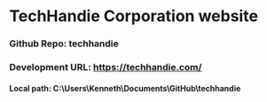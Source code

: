 # TechHandie Corporation website

### Github Repo: techhandie
### Development URL: https://techhandie.com/
#### Local path: C:\Users\Kenneth\Documents\GitHub\techhandie
